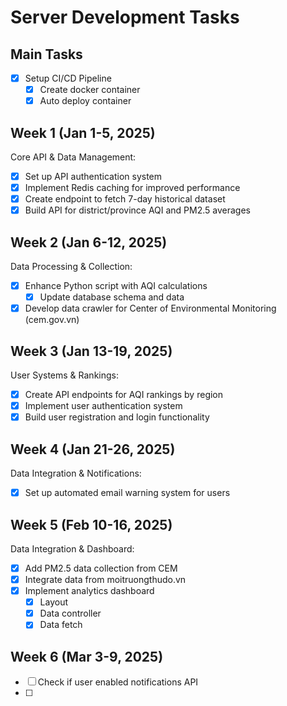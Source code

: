 # Server Development Tasks

## Main Tasks

- [x] Setup CI/CD Pipeline
  - [x] Create docker container
  - [x] Auto deploy container

## Week 1 (Jan 1-5, 2025)

Core API & Data Management:

- [x] Set up API authentication system
- [x] Implement Redis caching for improved performance
- [x] Create endpoint to fetch 7-day historical dataset
- [x] Build API for district/province AQI and PM2.5 averages

## Week 2 (Jan 6-12, 2025)

Data Processing & Collection:

- [x] Enhance Python script with AQI calculations
  - [x] Update database schema and data
- [x] Develop data crawler for Center of Environmental Monitoring (cem.gov.vn)

## Week 3 (Jan 13-19, 2025)

User Systems & Rankings:

- [x] Create API endpoints for AQI rankings by region
- [x] Implement user authentication system
- [x] Build user registration and login functionality

## Week 4 (Jan 21-26, 2025)

Data Integration & Notifications:

- [x] Set up automated email warning system for users

## Week 5 (Feb 10-16, 2025)

Data Integration & Dashboard:

- [x] Add PM2.5 data collection from CEM
- [x] Integrate data from moitruongthudo.vn
- [x] Implement analytics dashboard
  - [x] Layout
  - [x] Data controller
  - [x] Data fetch

## Week 6 (Mar 3-9, 2025)

- [ ] Check if user enabled notifications API
- [ ] 

